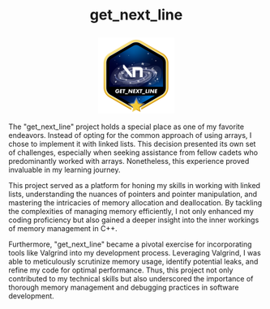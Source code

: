 # <p align = "center">get_next_line</p>

<p align = "center">
<a href = "https://github.com/Hotaruban"><img gnl = "get_next_line" src = "get_next_linem.png"></a>
</p>

The "get_next_line" project holds a special place as one of my favorite endeavors. Instead of opting for the common approach of using arrays, I chose to implement it with linked lists. This decision presented its own set of challenges, especially when seeking assistance from fellow cadets who predominantly worked with arrays. Nonetheless, this experience proved invaluable in my learning journey.

This project served as a platform for honing my skills in working with linked lists, understanding the nuances of pointers and pointer manipulation, and mastering the intricacies of memory allocation and deallocation. By tackling the complexities of managing memory efficiently, I not only enhanced my coding proficiency but also gained a deeper insight into the inner workings of memory management in C++.

Furthermore, "get_next_line" became a pivotal exercise for incorporating tools like Valgrind into my development process. Leveraging Valgrind, I was able to meticulously scrutinize memory usage, identify potential leaks, and refine my code for optimal performance. Thus, this project not only contributed to my technical skills but also underscored the importance of thorough memory management and debugging practices in software development.
